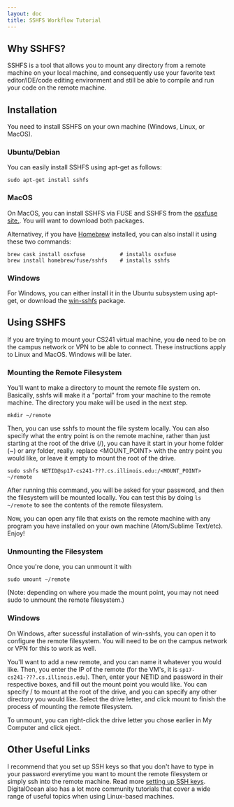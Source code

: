 ```yaml
---
layout: doc
title: SSHFS Workflow Tutorial
---
```


## Why SSHFS?

SSHFS is a tool that allows you to mount any directory from a remote machine on your local machine, and consequently use your favorite text editor/IDE/code editing environment and still be able to compile and run your code on the remote machine.

## Installation

You need to install SSHFS on your own machine (Windows, Linux, or MacOS).

### Ubuntu/Debian

You can easily install SSHFS using apt-get as follows:

```
sudo apt-get install sshfs
```

### MacOS

On MacOS, you can install SSHFS via FUSE and SSHFS from the [osxfuse site.](https://osxfuse.github.io). You will want to download both packages. 

Alternativey, if you have [Homebrew](http://brew.sh) installed, you can also install it using these two commands:

```
brew cask install osxfuse           # installs osxfuse
brew install homebrew/fuse/sshfs    # installs sshfs
```

### Windows

For Windows, you can either install it in the Ubuntu subsystem using apt-get, or download the [win-sshfs](https://win-sshfs.googlecode.com/files/win-sshfs-0.0.1.5-setup.exe) package. 

## Using SSHFS

If you are trying to mount your CS241 virtual machine, you **do** need to be on the campus network or VPN to be able to connect. These instructions apply to Linux and MacOS. Windows will be later.

### Mounting the Remote Filesystem

You'll want to make a directory to mount the remote file system on. Basically, sshfs will make it a "portal" from your machine to the remote machine. The directory you make will be used in the next step.

```
mkdir ~/remote
```

Then, you can use sshfs to mount the file system locally. You can also specify what the entry point is on the remote machine, rather than just starting at the root of the drive (/), you can have it start in your home folder (~) or any folder, really. replace <MOUNT_POINT> with the entry point you would like, or leave it empty to mount the root of the drive.

```
sudo sshfs NETID@sp17-cs241-???.cs.illinois.edu:/<MOUNT_POINT> ~/remote
```

After running this command, you will be asked for your password, and then the filesystem will be mounted locally. You can test this by doing `ls ~/remote` to see the contents of the remote filesystem.

Now, you can open any file that exists on the remote machine with any program you have installed on your own machine (Atom/Sublime Text/etc). Enjoy!

### Unmounting the Filesystem

Once you're done, you can unmount it with 

```
sudo umount ~/remote
``` 

(Note: depending on where you made the mount point, you may not need sudo to unmount the remote filesystem.)

### Windows

On Windows, after sucessful installation of win-sshfs, you can open it to configure the remote filesystem. You will need to be on the campus network or VPN for this to work as well.

You'll want to add a new remote, and you can name it whatever you would like. Then, you enter the IP of the remote (for the VM's, it is `sp17-cs241-???.cs.illinois.edu`). Then, enter your NETID and password in their respective boxes, and fill out the mount point you would like. You can specify / to mount at the root of the drive, and you can specify any other directory you would like. Select the drive letter, and click mount to finish the process of mounting the remote filesystem.

To unmount, you can right-click the drive letter you chose earlier in My Computer and click eject.

## Other Useful Links
I recommend that you set up SSH keys so that you don't have to type in your password everytime you want to mount the remote filesystem or simply ssh into the remote machine. Read more [setting up SSH keys](https://www.digitalocean.com/community/tutorials/how-to-set-up-ssh-keys--2). DigitalOcean also has a lot more community tutorials that cover a wide range of useful topics when using Linux-based machines.
